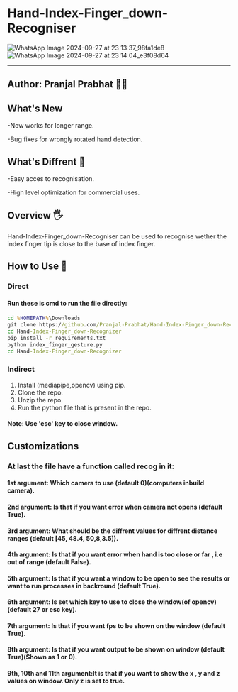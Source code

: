 # Hand-Index-Finger_down-Recogniser
![WhatsApp Image 2024-09-27 at 23 13 37_98fa1de8](https://github.com/user-attachments/assets/6b31ebf1-32f9-4e7a-8a8b-1239933a22cf)
![WhatsApp Image 2024-09-27 at 23 14 04_e3f08d64](https://github.com/user-attachments/assets/166cd51e-0db8-4b27-bf93-8491999b7639)


---
Author: Pranjal Prabhat 👨‍🔬
---

## What's New
-Now works for longer range.

-Bug fixes for wrongly rotated hand detection.

## What's Diffrent 👀
-Easy acces to recognisation.

-High level optimization for commercial uses.

## Overview 🖐
Hand-Index-Finger_down-Recogniser can be used to recognise wether the index finger tip is close to the base of index finger.

## How to Use 👀
### Direct
#### Run these is cmd to run the file directly:
```cmd
cd %HOMEPATH%\Downloads
git clone https://github.com/Pranjal-Prabhat/Hand-Index-Finger_down-Recognizer.git
cd Hand-Index-Finger_down-Recognizer
pip install -r requirements.txt
python index_finger_gesture.py
cd Hand-Index-Finger_down-Recognizer
```
### Indirect
1. Install (mediapipe,opencv) using pip.
2. Clone the repo.
3. Unzip the repo.
4. Run the python file that is present in the repo.

#### Note: Use 'esc' key to close window.

## Customizations
### At last the file have a function called recog in it:
#### 1st argument: Which camera to use (default 0)(computers inbuild camera).

#### 2nd argument: Is that if you want error when camera not opens (default True).

#### 3rd argument: What should be the diffrent values for diffrent distance ranges (default [45, 48.4, 50,8,3.5]).

#### 4th argument: Is that if you want error when hand is too close or far , i.e out of range (default False).

#### 5th argument: Is that if you want a window to be open to see the results or want to run processes in backround (default True).

#### 6th argument: Is set which key to use to close the window(of opencv) (default 27 or esc key).

#### 7th argument: Is that if you want fps to be shown on the window (default True). 

#### 8th argument: Is that if you want output to be shown on window (default True)(Shown as 1 or 0).

#### 9th, 10th and 11th argument:It is that if you want to show the x , y and z values on window. Only z is set to true.
